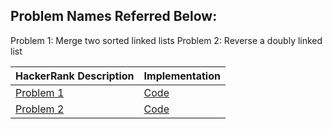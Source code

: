 ## Problem Names Referred Below:
Problem 1: Merge two sorted linked lists
Problem 2: Reverse a doubly linked list


| HackerRank Description | Implementation |
| --- | --- |
| [Problem 1](https://www.hackerrank.com/challenges/merge-two-sorted-linked-lists/problem) | [Code](https://github.com/Toygarr/data-structures/blob/main/HackerRank/mergeLists.c) |
| [Problem 2](https://www.hackerrank.com/challenges/reverse-a-doubly-linked-list/problem) | [Code](https://github.com/Toygarr/data-structures/blob/main/HackerRank/reverseList.c) |

